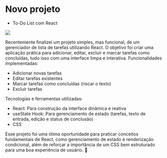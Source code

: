 # Novo projeto

- To-Do List com React

<img src="/vite-project/public/"></img>

Recentemente finalizei um projeto simples, mas funcional, de um gerenciador de lista de tarefas utilizando React. O objetivo foi criar uma aplicação prática para adicionar, editar, excluir e marcar tarefas como concluídas, tudo isso com uma interface limpa e interativa.
Funcionalidades implementadas:

- Adicionar novas tarefas
- Editar tarefas existentes
- Marcar tarefas como concluídas (riscar o texto)
- Excluir tarefas

Tecnologias e ferramentas utilizadas:

- React: Para construção da interface dinâmica e reativa
- useState Hook: Para gerenciamento de estado (tarefas, texto de entrada, edição e status de conclusão)
- CSS

Esse projeto foi uma ótima oportunidade para praticar conceitos fundamentais de React, como gerenciamento de estado e renderização condicional, além de reforçar a importância de um CSS bem estruturado para uma boa experiência de usuário. 🚀
